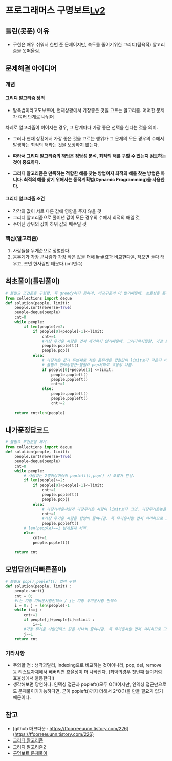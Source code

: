 # 프로그래머스 구명보트[Lv2](https://programmers.co.kr/learn/courses/30/lessons/42885)


## 틀린(못푼) 이유 
* 구현은 매우 쉬워서 한번 푼 문제이지만, 속도를 줄이기위한 그리디(탐욕적) 알고리즘을 못떠올림.

## 문제해결 아이디어

### 개념

#### 그리디 알고리즘 정의
* 탐욕법이라고도부르며, 현재상황에서 가장좋은 것을 고르는 알고리즘.  어떠한 문제가 여러 단계로 나뉘어

차례로 알고리즘이 이어지는 경우, 그 단계마다 가장 좋은 선택을 한다는 것을 의미.

* 그러나 현재 상황에서 가장 좋은 것을 고르는 행위가 그 문제의 모든 경우의 수에서 발생하는 최적의 해라는 것을 보장하지 않는다.

* <b>따라서 그리디 알고리즘의 해법은 정당성 분석, 최적의 해를 구할 수 있는지 검토하는 것이 중요하다. </b>

* <b> 그리디 알고리즘은 만족하는 적합한 해를 찾는 방법이지 최적의 해를 찾는 방법은 아니다. 최적의 해를 찾기 위해서는 동적계획법(Dynamic Programming)을 사용한다.</b>


 
#### 그리디 알고리즘 조건  
* 각각의 값이 서로 다른 값에 영향을 주지 않을 것
* 그리디 알고리즘으로 풀어낸 값이 모든 경우의 수에서 최적의 해일 것
* 주어진 상위의 값이 하위 값의 배수일 것

### 핵심(알고리즘) 
1. 사람들을 무게순으로 정렬한다. 
2. 몸무게가 가장 큰사람과 가장 작은 값을 더해 limit값과 비교한다음, 작으면 둘다 태우고, 크면 한사람만 태운다.(cnt변수)



## 최초풀이(틀린풀이)
```python
# 불필요 조건문을 구현함. 즉 greedy하지 못하며, 비교구문이 더 많기때문에, 효율성을 통과못한 풀이 
from collections import deque
def solution(people, limit):
    people.sort(reverse=True)
    people=deque(people)
    cnt=0
    while people:
        if len(people)>=2:
            if people[0]+people[-1]<=limit:
                cnt+=1
                #가장 무거운 사람을 먼저 제거하지 않기때문에, 그리디하지못함. 가장 몸무게가 작은 사람부터 줄여나가니, 몸무게가 큰사람부터 제거하는 풀이보다 조건이 많아져서 최적의 풀이가 되지못하였음. 
                people.popleft()
                people.pop()
            else:
                # 가장작은 값과 두번쨰로 작은 몸무게를 합한값이 limit보다 작은지 비교하는건 불필요하다. 왜냐하면 가장작은 사람+ 가장 무게 많이 나가는 사람이 limit보다 큰경우, 몸무게가 큰사람만 제거하면, 무게가 가장 작은 사람들끼리는 언젠가 남게되면 위 조건으로 구해질거기때문에 비교할 필요가 없기떄문이다.  
                # 불필요 인덱싱접근+불필요 pop처리로 효율성 나쁨.    
                if people[0]+people[1] <=limit:
                    people.popleft()
                    people.popleft()
                    cnt+=1
                else:
                    people.popleft()
                    people.popleft()
                    cnt+=2
            
    return cnt+len(people)
```

## 내가푼정답코드
```python
# 불필요 조건문을 제거. 
from collections import deque
def solution(people, limit):
    people.sort(reverse=True)
    people=deque(people)
    cnt=0
    while people:
        # 사람큐는 2명이상이어야 popleft(),pop() 시 오류가 안남.
        if len(people)>=2:
            if people[0]+people[-1]<=limit:
                cnt+=1
                people.popleft()
                people.pop()
            else:
                # 가장가벼운사람과 가장무거운 사람이 limit보다 크면, 가장무거운놈을 제거한다. 
                cnt+=1
                #가장 무거운 사람을 한명씩 줄여나감. 즉 무거운사람 먼저 처리하므로 그리디임.
                people.popleft()
        # len(people)==1 남게될때 처리. 
        else:
            cnt+=1
            people.popleft()
    
    return cnt
```


## 모범답안(더빠른풀이)
```python
# 불필요 pop(),popleft() 없이 구현
def solution(people, limit) :
    people.sort()
    cnt = 0;
    #i는 가장 가벼운사람인덱스 / j는 가장 무거운사람 인덱스
    i = 0; j = len(people)-1
    while i<=j :
        cnt+=1
        if people[j]+people[i]<=limit :
            i+=1
        #가장 무거운 사람인덱스 값을 하나씩 줄여나감. 즉 무거운사람 먼저 처리하므로 그리디임.
        j-=1
    return cnt
```



### 기타사항
 * 주의할 점 : 생각과달리, indexing으로 비교하는 것이아니라, pop, del, remove 등 리스트자체에서 빼버리면 효율성이 더 나빠진다. (최악의경우 첫번째 풀이처럼 효율성에서 불통한다!)
 * 생각해보면 당연하다. 인덱싱 접근과 popleft()모두 O(1)이지만, 인덱싱 접근만으로도 문제풀이가가능하다면, 굳이 popleft()까지 더해서 2*O(1)을 만들 필요가 없기때문이다.



## 참고
* [github 마크다운 : https://ffoorreeuunn.tistory.com/226](https://ffoorreeuunn.tistory.com/226)
* [그리디 알고리즘](https://chongmin-k.tistory.com/entry/%EA%B7%B8%EB%A6%AC%EB%94%94-%EC%95%8C%EA%B3%A0%EB%A6%AC%EC%A6%98%ED%83%90%EC%9A%95%EB%B2%95)
* [그리디 알고리즘2](https://runa-nam.tistory.com/57)
* [구명보트 문제풀이](https://leedakyeong.tistory.com/entry/%ED%94%84%EB%A1%9C%EA%B7%B8%EB%9E%98%EB%A8%B8%EC%8A%A4-%EA%B5%AC%EB%AA%85%EB%B3%B4%ED%8A%B8-in-python)

